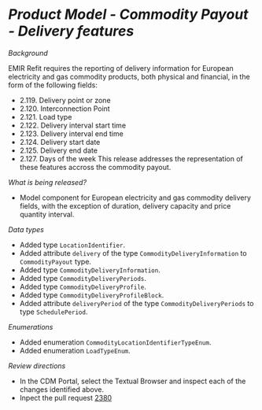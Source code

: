 # _Product Model - Commodity Payout - Delivery features_

_Background_

EMIR Refit requires the reporting of delivery information for European electricity and gas commodity products, both physical and financial, in the form of the following fields:
- 2.119. Delivery point or zone
- 2.120. Interconnection Point 
- 2.121. Load type
- 2.122. Delivery interval start time
- 2.123. Delivery interval end time
- 2.124. Delivery start date 
- 2.125. Delivery end date
- 2.127. Days of the week
This release addresses the representation of these features accross the commodity payout.

_What is being released?_

- Model component for European electricity and gas commodity delivery fields, with the exception of duration, delivery capacity and price quantity interval.

_Data types_

- Added type `LocationIdentifier`.
- Added attribute `delivery` of the type `CommodityDeliveryInformation` to `CommodityPayout` type.
- Added type `CommodityDeliveryInformation`.
- Added type `CommodityDeliveryPeriods`.
- Added type `CommodityDeliveryProfile`.
- Added type `CommodityDeliveryProfileBlock`.
- Added attribute `deliveryPeriod` of the type `CommodityDeliveryPeriods` to type `SchedulePeriod`.

_Enumerations_

- Added enumeration `CommodityLocationIdentifierTypeEnum`.
- Added enumeration `LoadTypeEnum`.


_Review directions_

- In the CDM Portal, select the Textual Browser and inspect each of the changes identified above.
- Inpect the pull request [2380](https://github.com/finos/common-domain-model/pull/2380)
